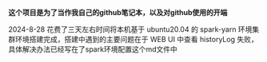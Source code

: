 **这个项目是为了当作我自己的github笔记本，以及对github使用的开端**

2024-8-28 
花费了三天左右时间将本机基于 ubuntu20.04 的 spark-yarn 环境集群环境搭建完成，搭建中遇到的主要问题在于 WEB UI 中查看 historyLog 失败，具体解决办法已经写在了spark环境配置这个md文件中
